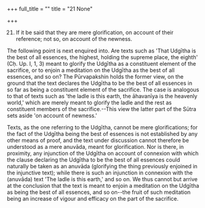 +++
full_title = ""
title = "21 None"

+++


21. If it be said that they are mere glorification, on account of their reference; not so, on account of the newness.

The following point is next enquired into. Are texts such as 'That Udgītha is the best of all essences, the highest, holding the supreme place, the eighth' (Cḥ. Up. I, 1, 3) meant to glorify the Udgītha as a constituent element of the sacrifice, or to enjoin a meditation on the Udgītha as the best of all essences, and so on? The Pūrvapakshin holds the former view, on the ground that the text declares the Udgītha to be the best of all essences in so far as being a constituent element of the sacrifice. The case is analogous to that of texts such as 'the ladle is this earth, the āhavanīya is the heavenly world,' which are merely meant to glorify the ladle and the rest as constituent members of the sacrifice.--This view the latter part of the Sūtra sets aside 'on account of newness.'

 Texts, as the one referring to the Udgītha, cannot be mere glorifications; for the fact of the Udgītha being the best of essences is not established by any other means of proof, and the text under discussion cannot therefore be understood as a mere anuvāda, meant for glorification. Nor is there, in proximity, any injunction of the Udgītha on account of connexion with which the clause declaring the Udgītha to be the best of all essences could naturally be taken as an anuvāda (glorifying the thing previously enjoined in the injunctive text); while there is such an injunction in connexion with the (anuvāda) text 'The ladle is this earth,' and so on. We thus cannot but arrive at the conclusion that the text is meant to enjoin a meditation on the Udgītha as being the best of all essences, and so on--the fruit of such meditation being an increase of vigour and efficacy on the part of the sacrifice.

